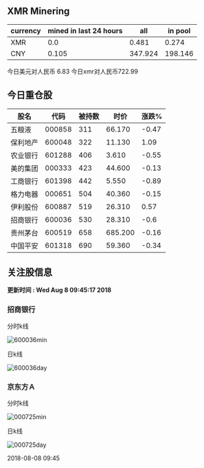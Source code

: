 ## XMR Minering

|currency|mined in last 24 hours|all|in pool|
|---|---|---|---|
|XMR|0.0|0.481|0.274|
|CNY|0.105|347.924|198.146|

今日美元对人民币 6.83	今日xmr对人民币722.99


## 今日重仓股 

|股名|代码|被持数|时价|涨跌%|
|---|---|---|---|---|
|五粮液|000858|311|66.170|-0.47|
|保利地产|600048|322|11.130|1.09|
|农业银行|601288|406|3.610|-0.55|
|美的集团|000333|423|44.600|-0.13|
|工商银行|601398|442|5.550|-0.89|
|格力电器|000651|504|40.360|-0.15|
|伊利股份|600887|519|26.310|0.57|
|招商银行|600036|530|28.310|-0.6|
|贵州茅台|600519|658|685.200|-0.16|
|中国平安|601318|690|59.360|-0.34|

## 关注股信息
**更新时间 : Wed Aug  8 09:45:17 2018**
### 招商银行 
分时k线

![600036min](http://image.sinajs.cn/newchart/min/n/sh600036.gif)

日k线

![600036day](http://image.sinajs.cn/newchart/daily/n/sh600036.gif)

### 京东方Ａ 
分时k线

![000725min](http://image.sinajs.cn/newchart/min/n/sz000725.gif)

日k线

![000725day](http://image.sinajs.cn/newchart/daily/n/sz000725.gif)

2018-08-08 09:45